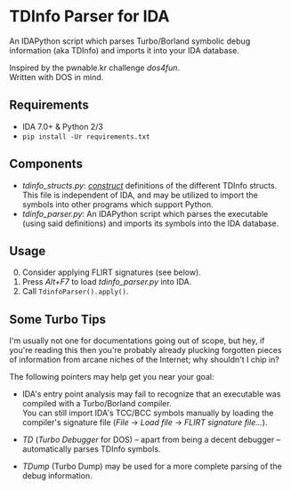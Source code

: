 # TDInfo Parser for IDA

An IDAPython script which parses Turbo/Borland symbolic debug information (aka TDInfo) and imports it into your IDA database.

Inspired by the pwnable.kr challenge _dos4fun_.  
Written with DOS in mind.

## Requirements

- IDA 7.0+ & Python 2/3
- `pip install -Ur requirements.txt`

## Components

- _tdinfo_structs.py_: [_construct_](https://github.com/construct/construct) definitions of the different TDInfo structs.  
This file is independent of IDA, and may be utilized to import the symbols into other programs which support Python.
- _tdinfo_parser.py_: An IDAPython script which parses the executable (using said definitions) and imports its symbols into the IDA database.

## Usage

0. Consider applying FLIRT signatures (see below).
1. Press _Alt+F7_ to load _tdinfo_parser.py_ into IDA.
2. Call `TdinfoParser().apply()`.

## Some Turbo Tips

I'm usually not one for documentations going out of scope, but hey, if you're reading this then you're probably already plucking forgotten pieces of information from arcane niches of the Internet; why shouldn't I chip in?

The following pointers may help get you near your goal:

- IDA's entry point analysis may fail to recognize that an executable was compiled with a Turbo/Borland compiler.  
 You can still import IDA's TCC/BCC symbols manually by loading the compiler's signature file (_File_ -> _Load file_ -> _FLIRT signature file..._).

- _TD_ (_Turbo Debugger_ for DOS) – apart from being a decent debugger – automatically parses TDInfo symbols.

- _TDump_ (Turbo Dump) may be used for a more complete parsing of the debug information.
